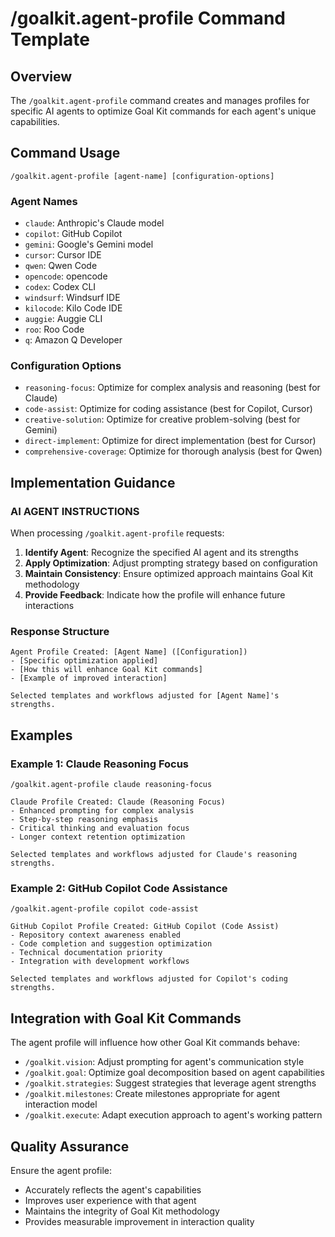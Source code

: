 # /goalkit.agent-profile Command Template

## Overview

The `/goalkit.agent-profile` command creates and manages profiles for specific AI agents to optimize Goal Kit commands for each agent's unique capabilities.

## Command Usage

```
/goalkit.agent-profile [agent-name] [configuration-options]
```

### Agent Names
- `claude`: Anthropic's Claude model
- `copilot`: GitHub Copilot
- `gemini`: Google's Gemini model
- `cursor`: Cursor IDE
- `qwen`: Qwen Code
- `opencode`: opencode
- `codex`: Codex CLI
- `windsurf`: Windsurf IDE
- `kilocode`: Kilo Code IDE
- `auggie`: Auggie CLI
- `roo`: Roo Code
- `q`: Amazon Q Developer

### Configuration Options
- `reasoning-focus`: Optimize for complex analysis and reasoning (best for Claude)
- `code-assist`: Optimize for coding assistance (best for Copilot, Cursor)
- `creative-solution`: Optimize for creative problem-solving (best for Gemini)
- `direct-implement`: Optimize for direct implementation (best for Cursor)
- `comprehensive-coverage`: Optimize for thorough analysis (best for Qwen)

## Implementation Guidance

### AI AGENT INSTRUCTIONS

When processing `/goalkit.agent-profile` requests:

1. **Identify Agent**: Recognize the specified AI agent and its strengths
2. **Apply Optimization**: Adjust prompting strategy based on configuration
3. **Maintain Consistency**: Ensure optimized approach maintains Goal Kit methodology
4. **Provide Feedback**: Indicate how the profile will enhance future interactions

### Response Structure

```
Agent Profile Created: [Agent Name] ([Configuration])
- [Specific optimization applied]
- [How this will enhance Goal Kit commands]
- [Example of improved interaction]

Selected templates and workflows adjusted for [Agent Name]'s strengths.
```

## Examples

### Example 1: Claude Reasoning Focus
```
/goalkit.agent-profile claude reasoning-focus

Claude Profile Created: Claude (Reasoning Focus)
- Enhanced prompting for complex analysis
- Step-by-step reasoning emphasis
- Critical thinking and evaluation focus
- Longer context retention optimization

Selected templates and workflows adjusted for Claude's reasoning strengths.
```

### Example 2: GitHub Copilot Code Assistance
```
/goalkit.agent-profile copilot code-assist

GitHub Copilot Profile Created: GitHub Copilot (Code Assist)
- Repository context awareness enabled
- Code completion and suggestion optimization
- Technical documentation priority
- Integration with development workflows

Selected templates and workflows adjusted for Copilot's coding strengths.
```

## Integration with Goal Kit Commands

The agent profile will influence how other Goal Kit commands behave:

- `/goalkit.vision`: Adjust prompting for agent's communication style
- `/goalkit.goal`: Optimize goal decomposition based on agent capabilities
- `/goalkit.strategies`: Suggest strategies that leverage agent strengths
- `/goalkit.milestones`: Create milestones appropriate for agent interaction model
- `/goalkit.execute`: Adapt execution approach to agent's working pattern

## Quality Assurance

Ensure the agent profile:
- Accurately reflects the agent's capabilities
- Improves user experience with that agent
- Maintains the integrity of Goal Kit methodology
- Provides measurable improvement in interaction quality
